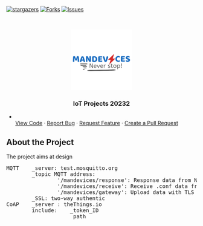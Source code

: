  
[![stargazers][stars-shield]][stars-url]
[![Forks][forks-shield]][forks-url]
[![Issues][issues-shield]][issues-url]

<!-- PROJECT LOGO -->
<br />

<p align="center">
  <a href="https://github.com/Kyuubi0323/IoT_20232">
    <img src="images/logo.png" alt="Logo" width="160" height="160">
  </a>

  <h3 align="center">IoT Projects 20232</h3>
  
*    <a href="https://github.com/Kyuubi0323/IoT_20232/"></a>
    <br />
    [View Code](.)
    ·
    <a href="https://github.com/Kyuubi0323/IoT_20232/issues">Report Bug</a>
    ·
    <a href="https://github.com/Kyuubi0323/IoT_20232/issues">Request Feature</a>
    ·
    <a href="https://github.com/Kyuubi0323/IoT_20232/pulls">Create a Pull Request</a>
  </p>
</p>


## About the Project

The project aims at design

<pre>
MQTT    _server: test.mosquitto.org  
        _topic MQTT address:  
                '/mandevices/response': Response data from Node  
                '/mandevices/receive': Receive .conf data from user  
                '/mandevices/gateway': Upload data with TLS enabled  
        _SSL: two-way authentic  
CoAP    _server : theThings.io  
        include:    _token_ID  
                    _path 
</pre>
<!-- MARKDOWN LINKS & IMAGES -->

[forks-shield]:https://img.shields.io/github/forks/Kyuubi0323/IoT_20232
[forks-url]: https://github.com/Kyuubi0323/IoT_20232/network/members

[stars-shield]: https://img.shields.io/github/stars/Kyuubi0323/IoT_20232
[stars-url]: https://github.com/Kyuubi0323/IoT_20232/stargazers

[issues-shield]: https://img.shields.io/github/issues/Kyuubi0323/IoT_20232
[issues-url]: https://github.com/Kyuubi0323/IoT_20232/issues

